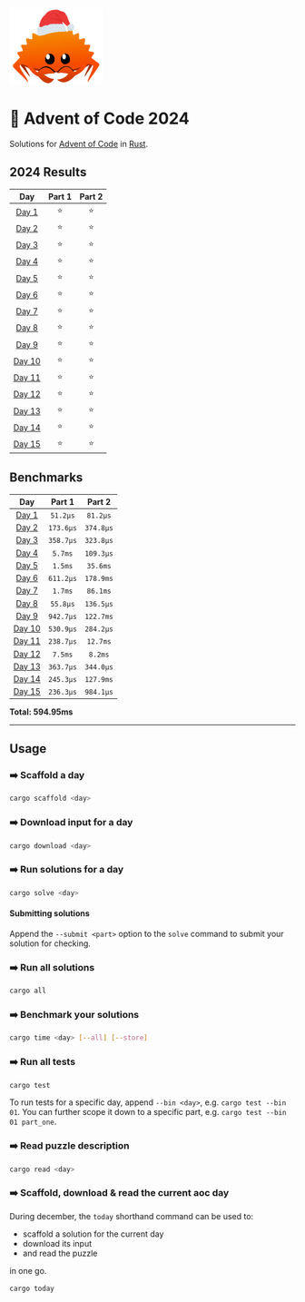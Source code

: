 <img src="./.assets/christmas_ferris.png" width="164">

# 🎄 Advent of Code 2024

Solutions for [Advent of Code](https://adventofcode.com/) in [Rust](https://www.rust-lang.org/).

<!--- advent_readme_stars table --->
## 2024 Results

| Day | Part 1 | Part 2 |
| :---: | :---: | :---: |
| [Day 1](https://adventofcode.com/2024/day/1) | ⭐ | ⭐ |
| [Day 2](https://adventofcode.com/2024/day/2) | ⭐ | ⭐ |
| [Day 3](https://adventofcode.com/2024/day/3) | ⭐ | ⭐ |
| [Day 4](https://adventofcode.com/2024/day/4) | ⭐ | ⭐ |
| [Day 5](https://adventofcode.com/2024/day/5) | ⭐ | ⭐ |
| [Day 6](https://adventofcode.com/2024/day/6) | ⭐ | ⭐ |
| [Day 7](https://adventofcode.com/2024/day/7) | ⭐ | ⭐ |
| [Day 8](https://adventofcode.com/2024/day/8) | ⭐ | ⭐ |
| [Day 9](https://adventofcode.com/2024/day/9) | ⭐ | ⭐ |
| [Day 10](https://adventofcode.com/2024/day/10) | ⭐ | ⭐ |
| [Day 11](https://adventofcode.com/2024/day/11) | ⭐ | ⭐ |
| [Day 12](https://adventofcode.com/2024/day/12) | ⭐ | ⭐ |
| [Day 13](https://adventofcode.com/2024/day/13) | ⭐ | ⭐ |
| [Day 14](https://adventofcode.com/2024/day/14) | ⭐ | ⭐ |
| [Day 15](https://adventofcode.com/2024/day/15) | ⭐ | ⭐ |
<!--- advent_readme_stars table --->

<!--- benchmarking table --->
## Benchmarks

| Day | Part 1 | Part 2 |
| :---: | :---: | :---:  |
| [Day 1](./src/bin/01.rs) | `51.2µs` | `81.2µs` |
| [Day 2](./src/bin/02.rs) | `173.6µs` | `374.8µs` |
| [Day 3](./src/bin/03.rs) | `358.7µs` | `323.8µs` |
| [Day 4](./src/bin/04.rs) | `5.7ms` | `109.3µs` |
| [Day 5](./src/bin/05.rs) | `1.5ms` | `35.6ms` |
| [Day 6](./src/bin/06.rs) | `611.2µs` | `178.9ms` |
| [Day 7](./src/bin/07.rs) | `1.7ms` | `86.1ms` |
| [Day 8](./src/bin/08.rs) | `55.8µs` | `136.5µs` |
| [Day 9](./src/bin/09.rs) | `942.7µs` | `122.7ms` |
| [Day 10](./src/bin/10.rs) | `530.9µs` | `284.2µs` |
| [Day 11](./src/bin/11.rs) | `238.7µs` | `12.7ms` |
| [Day 12](./src/bin/12.rs) | `7.5ms` | `8.2ms` |
| [Day 13](./src/bin/13.rs) | `363.7µs` | `344.0µs` |
| [Day 14](./src/bin/14.rs) | `245.3µs` | `127.9ms` |
| [Day 15](./src/bin/15.rs) | `236.3µs` | `984.1µs` |

**Total: 594.95ms**
<!--- benchmarking table --->

---

## Usage

### ➡️ Scaffold a day

```sh
cargo scaffold <day>
```

### ➡️ Download input for a day

```sh
cargo download <day>
```

### ➡️ Run solutions for a day

```sh
cargo solve <day>
```

#### Submitting solutions

Append the `--submit <part>` option to the `solve` command to submit your solution for checking.

### ➡️ Run all solutions

```sh
cargo all
```

### ➡️ Benchmark your solutions

```sh
cargo time <day> [--all] [--store]
```

### ➡️ Run all tests

```sh
cargo test
```

To run tests for a specific day, append `--bin <day>`, e.g. `cargo test --bin 01`. You can further scope it down to a specific part, e.g. `cargo test --bin 01 part_one`.

### ➡️ Read puzzle description

```sh
cargo read <day>
```

### ➡️ Scaffold, download & read the current aoc day

During december, the `today` shorthand command can be used to:

-   scaffold a solution for the current day
-   download its input
-   and read the puzzle

in one go.

```sh
cargo today
```
